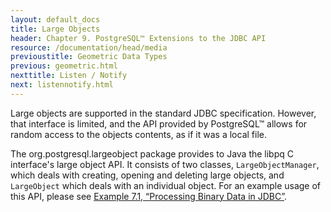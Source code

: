 ```yaml
---
layout: default_docs
title: Large Objects
header: Chapter 9. PostgreSQL™ Extensions to the JDBC API
resource: /documentation/head/media
previoustitle: Geometric Data Types
previous: geometric.html
nexttitle: Listen / Notify
next: listennotify.html
---
```


Large objects are supported in the standard JDBC specification. However, that
interface is limited, and the API provided by PostgreSQL™ allows for random
access to the objects contents, as if it was a local file.

The org.postgresql.largeobject package provides to Java the libpq C interface's
large object API. It consists of two classes, `LargeObjectManager`, which deals
with creating, opening and deleting large objects, and `LargeObject` which deals
with an individual object.  For an example usage of this API, please see
[Example 7.1, “Processing Binary Data in JDBC”](binary-data.html#binary-data-example).
